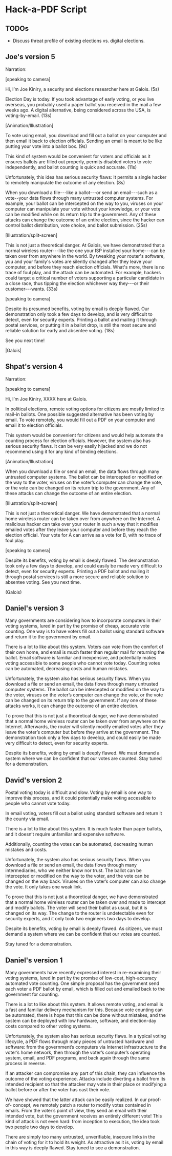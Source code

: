 # Hack-a-PDF Script

## TODOs

- Discuss threat profile of existing elections vs. digital elections.

## Joe's version 5

Narration:

[speaking to camera]

Hi, I’m Joe Kiniry, a security and elections researcher here at
Galois. (5s)

Election Day is today.  If you took advantage of early voting, or you
live overseas, you probably used a paper ballot you received in the
mail a few weeks ago.  A digital alternative, being considered across
the USA, is voting-by-email. (13s)

[Animation/Illustration]

To vote using email, you download and fill out a ballot on your
computer and then email it back to election officials. Sending an
email is meant to be like putting your vote into a ballot box. (9s)

This kind of system would be convenient for voters and officials as it
ensures ballots are filled out properly, permits disabled voters to
vote independently, and ballot counting is quick and accurate. (11s)

Unfortunately, this idea has serious security flaws: It permits a
single hacker to remotely manipulate the outcome of any election. (8s)

When you download a file---like a ballot---or send an email---such as
a vote--your data flows through many untrusted computer systems. For
example, your ballot can be intercepted on the way to you, viruses on
your computer can manipulate your vote without your knowledge, or your
vote can be modified while on its return trip to the government. Any
of these attacks can change the outcome of an entire election, since
the hacker can control ballot distribution, vote choice, and ballot
submission. (25s)

[Illustration/split-screen]

This is not just a theoretical danger. At Galois, we have demonstrated
that a normal wireless router---like the one your ISP installed your
home---can be taken over from anywhere in the world.  By tweaking your
router's software, you and your family's votes are silently changed
after they leave your computer, and before they reach election
officials. What's more, there is no trace of foul play, and the attack
can be automated.  For example, hackers could target a critical number
of voters supporting a particular candidate in a close race, thus
tipping the election whichever way they---or their
customer---wants. (33s)

[speaking to camera]

Despite its presumed benefits, voting by email is deeply flawed. Our
demonstration only took a few days to develop, and is very difficult
to detect, even for security experts. Printing a ballot and mailing it
through postal services, or putting it in a ballot drop, is still the
most secure and reliable solution for early and absentee voting. (18s)

See you next time!

|Galois|


## Shpat's version 4

Narration:

[speaking to camera]

Hi, I’m Joe Kiniry, XXXX here at Galois.

In political elections, remote voting options for citizens are mostly
limited to mail-in ballots. One possible suggested alternative has
been voting by email. To vote remotely, you would fill out a PDF on
your computer and email it to election officials.

This system would be convenient for citizens and would help automate
the counting process for election officials. However, the system also
has serious security flaws. It can be very easily hijacked and we do
not recommend using it for any kind of binding elections.

[Animation/Illustration]

When you download a file or send an email, the data flows through many
untrusted computer systems. The ballot can be intercepted or modified
on the way to the voter, viruses on the voter’s computer can change
the vote, or the vote can be changed on its return trip to the
government. Any of these attacks can change the outcome of an entire
election.

[Illustration/split-screen]

This is not just a theoretical danger. We have demonstrated that a
normal home wireless router can be taken over from anywhere on the
Internet.  A malicious hacker can take over your router in such a way
that it modifies emailed votes after they leave your computer and
before they reach the election official. Your vote for A can arrive as
a vote for B, with no trace of foul play.

[speaking to camera]

Despite its benefits, voting by email is deeply flawed. The
demonstration took only a few days to develop, and could easily be
made very difficult to detect, even for security experts. Printing a
PDF ballot and mailing it through postal services is still a more
secure and reliable solution to absentee voting.  See you next time.

(Galois)

## Daniel's version 3

Many governments are considering how to incorporate computers in their
voting systems, lured in part by the promise of cheap, accurate vote
counting. One way is to have voters fill out a ballot using standard
software and return it to the government by email.

There is a lot to like about this system. Voters can vote from the
comfort of their own home, and email is much faster than regular mail
for returning the ballot. Email software is familiar and inexpensive,
and potentially makes voting accessible to some people who cannot vote
today. Counting votes can be automated, decreasing costs and human
mistakes.

Unfortunately, the system also has serious security flaws. When you
download a file or send an email, the data flows through many
untrusted computer systems. The ballot can be intercepted or modified
on the way to the voter, viruses on the voter’s computer can change
the vote, or the vote can be changed on its return trip to the
government. If any one of these attacks works, it can change the
outcome of an entire election.

To prove that this is not just a theoretical danger, we have
demonstrated that a normal home wireless router can be taken over from
anywhere on the Internet. Afterwards, the router will silently modify
emailed votes after they leave the voter’s computer but before they
arrive at the government. The demonstration took only a few days to
develop, and could easily be made very difficult to detect, even for
security experts.

Despite its benefits, voting by email is deeply flawed. We must demand
a system where we can be confident that our votes are counted. Stay
tuned for a demonstration.

## David's version 2

Postal voting today is difficult and slow. Voting by email is one way
to improve this process, and it could potentially make voting
accessible to people who cannot vote today.

In email voting, voters fill out a ballot using standard software and
return it the county via email.

There is a lot to like about this system. It is much faster than paper
ballots, and it doesn’t require unfamiliar and expensive software.

Additionally, counting the votes can be automated, decreasing human
mistakes and costs.

Unfortunately, the system also has serious security flaws. When you
download a file or send an email, the data flows through many
intermediaries, who we neither know nor trust. The ballot can be
intercepted or modified on the way to the voter, and the vote can be
changed on the way back. Viruses on the voter’s computer can also
change the vote. It only takes one weak link.

To prove that this is not just a theoretical danger, we have
demonstrated that a normal home wireless router can be taken over and
made to intercept and modify ballots. The voter will send their ballot
as usual, but it is changed on its way. The change to the router is
undetectable even for security experts, and it only took two engineers
two days to develop.

Despite its benefits, voting by email is deeply flawed. As citizens,
we must demand a system where we can be confident that our votes are
counted.

Stay tuned for a demonstration.

## Daniel's version 1

Many governments have recently expressed interest in re-examining
their voting systems, lured in part by the promise of low-cost,
high-accuracy automated vote counting.  One simple proposal has the
government send each voter a PDF ballot by email, which is filled out
and emailed back to the government for counting.

There is a lot to like about this system. It allows remote voting, and
email is a fast and familiar delivery mechanism for this. Because vote
counting can be automated, there is hope that this can be done without
mistakes, and the system can be deployed with low hardware, software,
and election-day costs compared to other voting systems.

Unfortunately, the system also has serious security flaws. In a
typical voting lifecycle, a PDF flows through many pieces of untrusted
hardware and software: from the government’s computers via Internet
infrastructure to the voter’s home network, then through the voter’s
computer’s operating system, email, and PDF programs, and back again
through the same process in reverse.

If an attacker can compromise any part of this chain, they can
influence the outcome of the voting experience. Attacks include
diverting a ballot from its intended recipient so that the attacker
may vote in their place or modifying a ballot before or after the
voter has cast their vote.

We have showed that the latter attack can be easily realized. In our
proof-of- concept, we remotely patch a router to modify votes
contained in emails. From the voter’s point of view, they send an
email with their intended vote, but the government receives an
entirely different vote! This kind of attack is not even hard: from
inception to execution, the idea took two people two days to develop.

There are simply too many untrusted, unverifiable, insecure links in
the chain of voting for it to hold its weight. As attractive as it is,
voting by email in this way is deeply flawed. Stay tuned to see a
demonstration.
